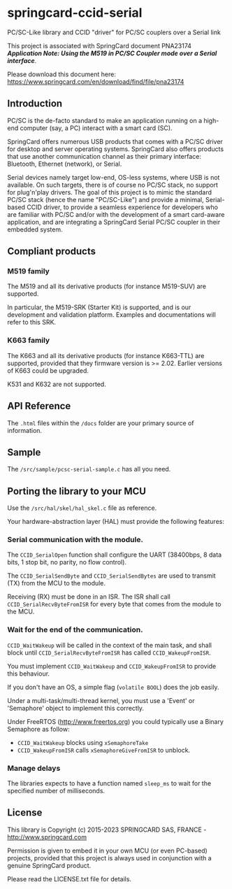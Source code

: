 # springcard-ccid-serial

PC/SC-Like library and CCID "driver" for PC/SC couplers over a Serial link

This project is associated with SpringCard document PNA23174 ***Application Note: Using the M519 in PC/SC Coupler mode over a Serial interface***.

Please download this document here: https://www.springcard.com/en/download/find/file/pna23174

## Introduction

PC/SC is the de-facto standard to make an application running on a high-end computer (say, a PC) interact with a smart card (SC).

SpringCard offers numerous USB products that comes with a PC/SC driver for desktop and server operating systems.
SpringCard also offers products that use another communication channel as their primary interface: Bluetooth, Ethernet (network), or Serial.

Serial devices namely target low-end, OS-less systems, where USB is not available.
On such targets, there is of course no PC/SC stack, no support for plug'n'play drivers.
The goal of this project is to mimic the standard PC/SC stack (hence the name "PC/SC-Like") and provide a minimal, Serial-based CCID driver, to provide a seamless experience for developers who are familiar with PC/SC and/or with the development of a smart card-aware application, and are integrating a SpringCard Serial PC/SC coupler in their embedded system.

## Compliant products

### M519 family

The M519 and all its derivative products (for instance M519-SUV) are supported.

In particular, the M519-SRK (Starter Kit) is supported, and is our development and validation platform. Examples and documentations will refer to this SRK.

### K663 family

The K663 and all its derivative products (for instance K663-TTL) are supported, provided that they firmware version is >= 2.02. Earlier versions of K663 could be upgraded.

K531 and K632 are not supported.

## API Reference

The `.html` files within the `/docs` folder are your primary source of information.

## Sample

The `/src/sample/pcsc-serial-sample.c` has all you need.

## Porting the library to your MCU

Use the `/src/hal/skel/hal_skel.c` file as reference.

Your hardware-abstraction layer (HAL) must provide the following features:

### Serial communication with the module.

The `CCID_SerialOpen` function shall configure the UART (38400bps, 8 data bits, 1 stop bit, no parity, no flow control).

The `CCID_SerialSendByte` and `CCID_SerialSendBytes` are used to transmit (TX) from the MCU to the module.

Receiving (RX) must be done in an ISR. The ISR shall call `CCID_SerialRecvByteFromISR` for every byte that comes from the module to the MCU.

### Wait for the end of the communication.

`CCID_WaitWakeup` will be called in the context of the main task, and shall block until `CCID_SerialRecvByteFromISR` has called `CCID_WakeupFromISR`.

You must implement `CCID_WaitWakeup` and `CCID_WakeupFromISR` to provide this behaviour.

If you don't have an OS, a simple flag (`volatile BOOL`) does the job easily.

Under a multi-task/multi-thread kernel, you must use a 'Event' or 'Semaphore' object to implement this correctly.

Under FreeRTOS (http://www.freertos.org) you could typically use a Binary Semaphore as follow:
- `CCID_WaitWakeup` blocks using `xSemaphoreTake`
- `CCID_WakeupFromISR` calls `xSemaphoreGiveFromISR` to unblock.

### Manage delays

The libraries expects to have a function named `sleep_ms` to wait for the specified number of milliseconds.

## License

This library is Copyright (c) 2015-2023 SPRINGCARD SAS, FRANCE - http://www.springcard.com

Permission is given to embed it in your own MCU (or even PC-based) projects, provided that this project is always used in conjunction with a genuine SpringCard product.

Please read the LICENSE.txt file for details.

